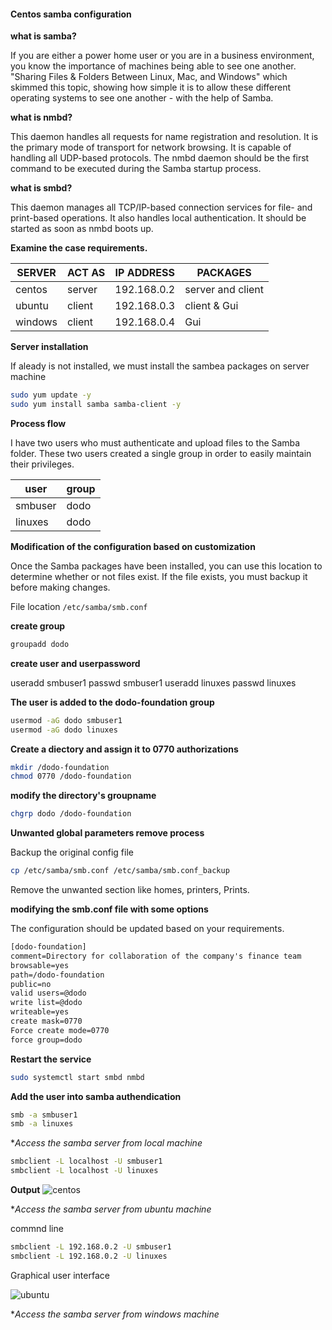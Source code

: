 #### Centos samba configuration

**what is samba?**

If you are either a power home user or you are in a business environment, you know the importance of machines being able to see one another. "Sharing Files  & Folders Between Linux, Mac, and Windows" which skimmed this topic, showing how simple it is to allow these different operating systems to see one another - with the help of Samba. 

**what is nmbd?**

This daemon handles all requests for name registration and resolution. It is the primary mode of transport for network browsing. It is capable of handling all UDP-based protocols. The nmbd daemon should be the first command to be executed during the Samba startup process.

**what is smbd?**

This daemon manages all TCP/IP-based connection services for file- and print-based operations. It also handles local authentication. It should be started as soon as nmbd boots up.

**Examine the case requirements.**

| SERVER | ACT AS | IP ADDRESS | PACKAGES |
| --------------- | --------------- | --------------- | --------------- |
| centos | server | 192.168.0.2 | server and client |
| ubuntu | client | 192.168.0.3 | client & Gui |
| windows | client | 192.168.0.4 | Gui |

**Server installation**

If aleady is not installed, we must install the sambea packages on server machine

```bash
sudo yum update -y
sudo yum install samba samba-client -y
```
**Process flow**

I have two users who must authenticate and upload files to the Samba folder. These two users created a single group in order to easily maintain their privileges.

| user | group |
| --------------- | --------------- | 
| smbuser | dodo | 
| linuxes | dodo | 

**Modification of the configuration based on customization**

Once the Samba packages have been installed, you can use this location to determine whether or not files exist. If the file exists, you must backup it before making changes.

File location `/etc/samba/smb.conf`

**create group**
 
 ```bash
groupadd dodo
 ```
   
**create user and userpassword**
   
useradd smbuser1
passwd  smbuser1
useradd linuxes
passwd  linuxes
    
**The user is added to the dodo-foundation group**

```bash    
usermod -aG dodo smbuser1
usermod -aG dodo linuxes
```     
     
**Create a diectory and assign it to 0770 authorizations**

```bash   
mkdir /dodo-foundation
chmod 0770 /dodo-foundation
```
      
**modify the directory's groupname**

```bash    
chgrp dodo /dodo-foundation
```

**Unwanted global parameters remove process**

Backup the original config file 

```bash
cp /etc/samba/smb.conf /etc/samba/smb.conf_backup
```

Remove the unwanted section like homes, printers, Prints.
  
 **modifying the smb.conf file with some options**
 
 The configuration should be updated based on your requirements.
 
 ```txt
 [dodo-foundation]
 comment=Directory for collaboration of the company's finance team
 browsable=yes
 path=/dodo-foundation
 public=no
 valid users=@dodo
 write list=@dodo
 writeable=yes
 create mask=0770
 Force create mode=0770
 force group=dodo
 ```
  
 **Restart the service**
 
 ```bash
 sudo systemctl start smbd nmbd
 ```
 
 **Add the user into samba authendication**
 
```bash        
smb -a smbuser1
smb -a linuxes
```
     
**Access the samba server from local machine*

```bash
smbclient -L localhost -U smbuser1
smbclient -L localhost -U linuxes
```
**Output**
![centos](https://user-images.githubusercontent.com/98270930/163677237-e71152c5-c74e-43ee-9974-a863ed54ebb5.png)


**Access the samba server from ubuntu machine*

commnd line

```bash
smbclient -L 192.168.0.2 -U smbuser1
smbclient -L 192.168.0.2 -U linuxes
```
Graphical user interface

![ubuntu](https://user-images.githubusercontent.com/98270930/163677190-b59b90c3-87b4-4ab1-bc62-e95ac7eb6103.png)





**Access the samba server from windows machine*
